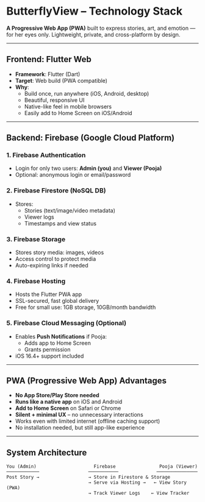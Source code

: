 # ButterflyView – Technology Stack

**A Progressive Web App (PWA)** built to express stories, art, and emotion — for her eyes only. Lightweight, private, and cross-platform by design.

---

## Frontend: Flutter Web

- **Framework**: Flutter (Dart)
- **Target**: Web build (PWA compatible)
- **Why**:
  - Build once, run anywhere (iOS, Android, desktop)
  - Beautiful, responsive UI
  - Native-like feel in mobile browsers
  - Easily add to Home Screen on iOS/Android

---

## Backend: Firebase (Google Cloud Platform)

### 1. Firebase Authentication
- Login for only two users: **Admin (you)** and **Viewer (Pooja)**
- Optional: anonymous login or email/password

### 2. Firebase Firestore (NoSQL DB)
- Stores:
  - Stories (text/image/video metadata)
  - Viewer logs
  - Timestamps and view status

### 3. Firebase Storage
- Stores story media: images, videos
- Access control to protect media
- Auto-expiring links if needed

### 4. Firebase Hosting
- Hosts the Flutter PWA app
- SSL-secured, fast global delivery
- Free for small use: 1GB storage, 10GB/month bandwidth

### 5. Firebase Cloud Messaging (Optional)
- Enables **Push Notifications** if Pooja:
  - Adds app to Home Screen
  - Grants permission
- iOS 16.4+ support included

---

## PWA (Progressive Web App) Advantages

- **No App Store/Play Store needed**
- **Runs like a native app** on iOS and Android
- **Add to Home Screen** on Safari or Chrome
- **Silent + minimal UX** – no unnecessary interactions
- Works even with limited internet (offline caching support)
- No installation needed, but still app-like experience

---

## System Architecture

```plaintext
You (Admin)                     Firebase                Pooja (Viewer)
────────────                  ───────────              ───────────────
Post Story →                  → Store in Firestore & Storage
                              → Serve via Hosting →   ← View Story (PWA)
                              → Track Viewer Logs    ← View Tracker

